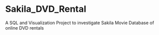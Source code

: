 # Sakila_DVD_Rental
A SQL and Visualization Project to investigate Sakila Movie Database of online DVD rentals
